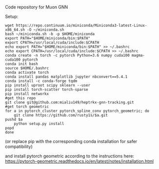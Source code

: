 Code repository for Muon GNN

Setup:
```
wget https://repo.continuum.io/miniconda/Miniconda3-latest-Linux-x86_64.sh -O ~/miniconda.sh
bash ~/miniconda.sh -b -p $HOME/miniconda
export PATH="$HOME/miniconda/bin:$PATH"
export CPATH=/usr/local/cuda/include:$CPATH
echo export PATH="$HOME/miniconda/bin:$PATH" >> ~/.bashrc
echo export CPATH=/usr/local/cuda/include:$CPATH >> ~/.bashrc
conda create -n torch -c pytorch Python=3.6 numpy cuda100 magma-cuda100 pytorch
conda init bash
source $HOME/.bashrc
conda activate torch
conda install pandas matplotlib jupyter nbconvert==5.4.1
conda install -c conda-forge tqdm
pip install uproot scipy sklearn --user
pip install torch-scatter torch-sparse
pip install networkx
#get this repo
git clone git@github.com:mialiu149/heptrkx-gnn-tracking.git 
#get torch geometric
for a in pytorch_cluster pytorch_spline_conv pytorch_geometric; do 
    git clone https://github.com/rusty1s/$a.git
pushd $a 
    python setup.py install
popd 
done
```
(or replace pip with the corresponding conda installation for safer compatibility)

and install pytorch geometric according to the instructions here:
https://pytorch-geometric.readthedocs.io/en/latest/notes/installation.html

